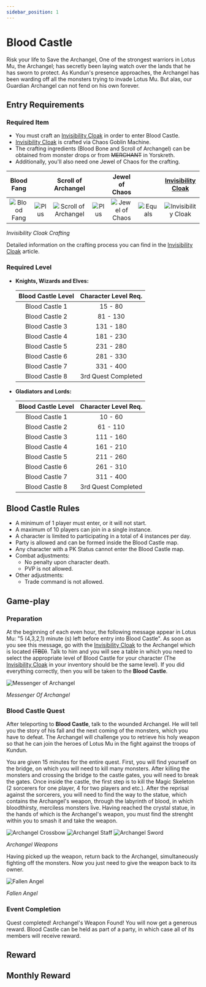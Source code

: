 ```yaml
---
sidebar_position: 1
---
```


# Blood Castle

Risk your life to Save the Archangel, One of the strongest warriors in Lotus Mu, the Archangel; has secretly been laying watch over the lands that he has sworn to protect. As Kundun's presence approaches, the Archangel has been warding off all the monsters trying to invade Lotus Mu. But alas, our Guardian Archangel can not fend on his own forever.

## Entry Requirements

### Required Item

- You must craft an [Invisibility Cloak](/crafting/invitations/invisibility-cloak) in order to enter Blood Castle.
- [Invisibility Cloak](/crafting/invitations/invisibility-cloak) is crafted via Chaos Goblin Machine.
- The crafting ingredients (Blood Bone and Scroll of Archangel) can be obtained from monster drops or from ~~MERCHANT~~ in Yorskreth.
- Additionally, you'll also need one Jewel of Chaos for the crafting.

|                      Blood Fang                      |                                       |                          Scroll of Archangel                           |                                       |                 Jewel of Chaos                 |                                         |    [Invisibility Cloak](/crafting/invitations/invisibility-cloak)    |
| :--------------------------------------------------: | :-----------------------------------: | :--------------------------------------------------------------------: | :-----------------------------------: | :--------------------------------------------: | :-------------------------------------: | :------------------------------------------------------------------: |
| ![Blood Fang](/img/items/invitations/blood-bone.png) | ![Plus](/img/items/invitations/+.png) | ![Scroll of Archangel](/img/items/invitations/scroll-of-archangel.png) | ![Plus](/img/items/invitations/+.png) | ![Jewel of Chaos](/img/items/jewels/chaos.png) | ![Equals](/img/items/invitations/=.png) | ![Invisibility Cloak](/img/items/invitations/invisibility-cloak.png) |

_Invisibility Cloak Crafting_

Detailed information on the crafting process you can find in the [Invisibility Cloak](/crafting/invitations/invisibility-cloak) article.

### Required Level

- **Knights, Wizards and Elves:**

  | Blood Castle Level | Character Level Req. |
  | :----------------: | :------------------: |
  |   Blood Castle 1   |       15 - 80        |
  |   Blood Castle 2   |       81 - 130       |
  |   Blood Castle 3   |      131 - 180       |
  |   Blood Castle 4   |      181 - 230       |
  |   Blood Castle 5   |      231 - 280       |
  |   Blood Castle 6   |      281 - 330       |
  |   Blood Castle 7   |      331 - 400       |
  |   Blood Castle 8   | 3rd Quest Completed  |

- **Gladiators and Lords:**

  | Blood Castle Level | Character Level Req. |
  | :----------------: | :------------------: |
  |   Blood Castle 1   |       10 - 60        |
  |   Blood Castle 2   |       61 - 110       |
  |   Blood Castle 3   |      111 - 160       |
  |   Blood Castle 4   |      161 - 210       |
  |   Blood Castle 5   |      211 - 260       |
  |   Blood Castle 6   |      261 - 310       |
  |   Blood Castle 7   |      311 - 400       |
  |   Blood Castle 8   | 3rd Quest Completed  |

## Blood Castle Rules

- A minimum of 1 player must enter, or it will not start.
- A maximum of 10 players can join in a single instance.
- A character is limited to participating in a total of 4 instances per day.
- Party is allowed and can be formed inside the Blood Castle map.
- Any character with a PK Status cannot enter the Blood Castle map.
- Combat adjustments:
  - No penalty upon character death.
  - PVP is not allowed.
- Other adjustments:
  - Trade command is not allowed.

## Game-play

### Preparation

At the beginning of each even hour, the following message appear in Lotus Mu: "5 (4,3,2,1) minute (s) left before entry into Blood Castle". As soon as you see this message, go with the [Invisibility Cloak](/crafting/invitations/invisibility-cloak) to the Archangel which is located ~~(TBD)~~. Talk to him and you will see a table in which you need to select the appropriate level of Blood Castle for your character (The [Invisibility Cloak](/crafting/invitations/invisibility-cloak) in your inventory should be the same level).
If you did everything correctly, then you will be taken to the **Blood Castle**.

![Messenger of Archangel](/img/events/bc/bc-npc.png)

_Messenger Of Archangel_

### Blood Castle Quest

After teleporting to **Blood Castle**, talk to the wounded Archangel. He will tell you the story of his fall and the next coming of the monsters, which you have to defeat. The Archangel will challenge you to retrieve his holy weapon so that he can join the heroes of Lotus Mu in the fight against the troops of Kundun.

You are given 15 minutes for the entire quest. First, you will find yourself on the bridge, on which you will need to kill many monsters.
After killing the monsters and crossing the bridge to the castle gates, you will need to break the gates.
Once inside the castle, the first step is to kill the Magic Skeleton (2 sorcerers for one player, 4 for two players and etc.).
After the reprisal against the sorcerers, you will need to find the way to the statue, which contains the Archangel's weapon, through the labyrinth of blood, in which bloodthirsty, merciless monsters live.
Having reached the crystal statue, in the hands of which is the Archangel's weapon, you must find the strenght within you to smash it and take the weapon.

![Archangel Crossbow](/img/events/bc/archcross.jpeg) ![Archangel Staff](/img/events/bc/archstaf.jpeg) ![Archangel Sword](/img/events/bc/archsword.jpeg)

_Archangel Weapons_

Having picked up the weapon, return back to the Archangel, simultaneously fighting off the monsters. Now you just need to give the weapon back to its owner.

![Fallen Angel](/img/events/bc/fallen-angel.jpg)

_Fallen Angel_

### Event Completion

Quest completed! Archangel's Weapon Found! You will now get a generous reward.
Blood Castle can be held as part of a party, in which case all of its members will receive reward.

## Reward

## Monthly Reward
